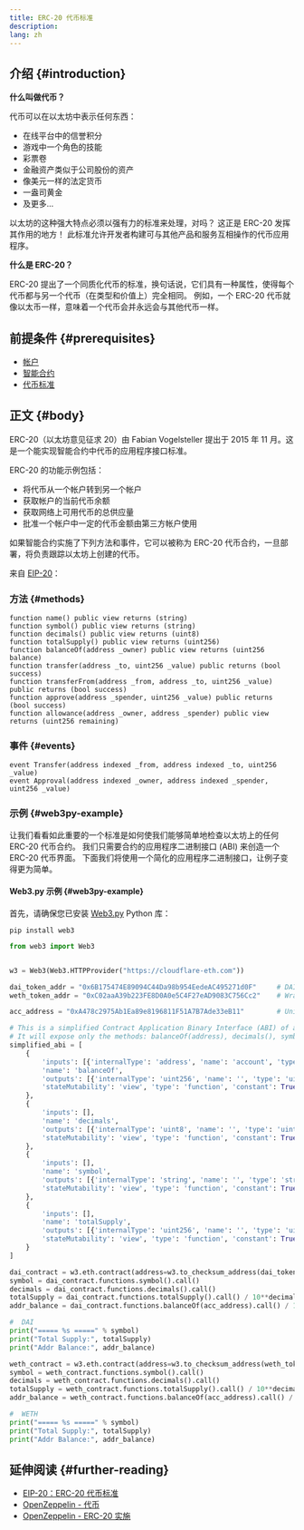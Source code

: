 ```yaml
---
title: ERC-20 代币标准
description:
lang: zh
---
```


## 介绍 \{#introduction}

**什么叫做代币？**

代币可以在以太坊中表示任何东西：

- 在线平台中的信誉积分
- 游戏中一个角色的技能
- 彩票卷
- 金融资产类似于公司股份的资产
- 像美元一样的法定货币
- 一盎司黄金
- 及更多...

以太坊的这种强大特点必须以强有力的标准来处理，对吗？ 这正是 ERC-20 发挥其作用的地方！ 此标准允许开发者构建可与其他产品和服务互相操作的代币应用程序。

**什么是 ERC-20？**

ERC-20 提出了一个同质化代币的标准，换句话说，它们具有一种属性，使得每个代币都与另一个代币（在类型和价值上）完全相同。 例如，一个 ERC-20 代币就像以太币一样，意味着一个代币会并永远会与其他代币一样。

## 前提条件 \{#prerequisites}

- [帐户](/developers/docs/accounts)
- [智能合约](/developers/docs/smart-contracts/)
- [代币标准](/developers/docs/standards/tokens/)

## 正文 \{#body}

ERC-20（以太坊意见征求 20）由 Fabian Vogelsteller 提出于 2015 年 11 月。这是一个能实现智能合约中代币的应用程序接口标准。

ERC-20 的功能示例包括：

- 将代币从一个帐户转到另一个帐户
- 获取帐户的当前代币余额
- 获取网络上可用代币的总供应量
- 批准一个帐户中一定的代币金额由第三方帐户使用

如果智能合约实施了下列方法和事件，它可以被称为 ERC-20 代币合约，一旦部署，将负责跟踪以太坊上创建的代币。

来自 [EIP-20](https://eips.ethereum.org/EIPS/eip-20)：

### 方法 \{#methods}

```solidity
function name() public view returns (string)
function symbol() public view returns (string)
function decimals() public view returns (uint8)
function totalSupply() public view returns (uint256)
function balanceOf(address _owner) public view returns (uint256 balance)
function transfer(address _to, uint256 _value) public returns (bool success)
function transferFrom(address _from, address _to, uint256 _value) public returns (bool success)
function approve(address _spender, uint256 _value) public returns (bool success)
function allowance(address _owner, address _spender) public view returns (uint256 remaining)
```

### 事件 \{#events}

```solidity
event Transfer(address indexed _from, address indexed _to, uint256 _value)
event Approval(address indexed _owner, address indexed _spender, uint256 _value)
```

### 示例 \{#web3py-example}

让我们看看如此重要的一个标准是如何使我们能够简单地检查以太坊上的任何 ERC-20 代币合约。 我们只需要合约的应用程序二进制接口 (ABI) 来创造一个 ERC-20 代币界面。 下面我们将使用一个简化的应用程序二进制接口，让例子变得更为简单。

#### Web3.py 示例 \{#web3py-example}

首先，请确保您已安装 [Web3.py](https://web3py.readthedocs.io/en/stable/quickstart.html#installation) Python 库：

```
pip install web3
```

```python
from web3 import Web3


w3 = Web3(Web3.HTTPProvider("https://cloudflare-eth.com"))

dai_token_addr = "0x6B175474E89094C44Da98b954EedeAC495271d0F"     # DAI
weth_token_addr = "0xC02aaA39b223FE8D0A0e5C4F27eAD9083C756Cc2"    # Wrapped ether (WETH)

acc_address = "0xA478c2975Ab1Ea89e8196811F51A7B7Ade33eB11"        # Uniswap V2: DAI 2

# This is a simplified Contract Application Binary Interface (ABI) of an ERC-20 Token Contract.
# It will expose only the methods: balanceOf(address), decimals(), symbol() and totalSupply()
simplified_abi = [
    {
        'inputs': [{'internalType': 'address', 'name': 'account', 'type': 'address'}],
        'name': 'balanceOf',
        'outputs': [{'internalType': 'uint256', 'name': '', 'type': 'uint256'}],
        'stateMutability': 'view', 'type': 'function', 'constant': True
    },
    {
        'inputs': [],
        'name': 'decimals',
        'outputs': [{'internalType': 'uint8', 'name': '', 'type': 'uint8'}],
        'stateMutability': 'view', 'type': 'function', 'constant': True
    },
    {
        'inputs': [],
        'name': 'symbol',
        'outputs': [{'internalType': 'string', 'name': '', 'type': 'string'}],
        'stateMutability': 'view', 'type': 'function', 'constant': True
    },
    {
        'inputs': [],
        'name': 'totalSupply',
        'outputs': [{'internalType': 'uint256', 'name': '', 'type': 'uint256'}],
        'stateMutability': 'view', 'type': 'function', 'constant': True
    }
]

dai_contract = w3.eth.contract(address=w3.to_checksum_address(dai_token_addr), abi=simplified_abi)
symbol = dai_contract.functions.symbol().call()
decimals = dai_contract.functions.decimals().call()
totalSupply = dai_contract.functions.totalSupply().call() / 10**decimals
addr_balance = dai_contract.functions.balanceOf(acc_address).call() / 10**decimals

#  DAI
print("===== %s =====" % symbol)
print("Total Supply:", totalSupply)
print("Addr Balance:", addr_balance)

weth_contract = w3.eth.contract(address=w3.to_checksum_address(weth_token_addr), abi=simplified_abi)
symbol = weth_contract.functions.symbol().call()
decimals = weth_contract.functions.decimals().call()
totalSupply = weth_contract.functions.totalSupply().call() / 10**decimals
addr_balance = weth_contract.functions.balanceOf(acc_address).call() / 10**decimals

#  WETH
print("===== %s =====" % symbol)
print("Total Supply:", totalSupply)
print("Addr Balance:", addr_balance)
```

## 延伸阅读 \{#further-reading}

- [EIP-20：ERC-20 代币标准](https://eips.ethereum.org/EIPS/eip-20)
- [OpenZeppelin - 代币](https://docs.openzeppelin.com/contracts/3.x/tokens#ERC20)
- [OpenZeppelin - ERC-20 实施](https://github.com/OpenZeppelin/openzeppelin-contracts/blob/master/contracts/token/ERC20/ERC20.sol)
